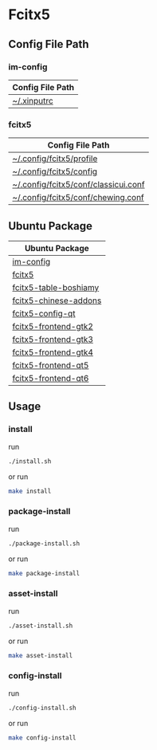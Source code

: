 
# Fcitx5


## Config File Path

### im-config

| Config File Path |
| --- |
| [~/.xinputrc](./asset/overlay/etc/skel/.xinputrc) |

### fcitx5

| Config File Path |
| --- |
| [~/.config/fcitx5/profile](./asset/overlay/etc/skel/.config/fcitx5/profile) |
| [~/.config/fcitx5/config](./asset/overlay/etc/skel/.config/fcitx5/config) |
| [~/.config/fcitx5/conf/classicui.conf](./asset/overlay/etc/skel/.config/fcitx5/conf/classicui.conf) |
| [~/.config/fcitx5/conf/chewing.conf](./asset/overlay/etc/skel/.config/fcitx5/conf/chewing.conf) |




## Ubuntu Package

| Ubuntu Package |
| --- |
| [im-config](https://packages.ubuntu.com/noble/im-config) |
| [fcitx5](https://packages.ubuntu.com/noble/fcitx5) |
| [fcitx5-table-boshiamy](https://packages.ubuntu.com/noble/fcitx5-table-boshiamy) |
| [fcitx5-chinese-addons](https://packages.ubuntu.com/noble/fcitx5-chinese-addons) |
| [fcitx5-config-qt](https://packages.ubuntu.com/noble/fcitx5-config-qt) |
| [fcitx5-frontend-gtk2](https://packages.ubuntu.com/noble/fcitx5-frontend-gtk2) |
| [fcitx5-frontend-gtk3](https://packages.ubuntu.com/noble/fcitx5-frontend-gtk3) |
| [fcitx5-frontend-gtk4](https://packages.ubuntu.com/noble/fcitx5-frontend-gtk4) |
| [fcitx5-frontend-qt5](https://packages.ubuntu.com/noble/fcitx5-frontend-qt5) |
| [fcitx5-frontend-qt6](https://packages.ubuntu.com/noble/fcitx5-frontend-qt6) |




## Usage


### install

run

``` sh
./install.sh
```

or run

``` sh
make install
```


### package-install

run

``` sh
./package-install.sh
```

or run

``` sh
make package-install
```


### asset-install

run

``` sh
./asset-install.sh
```

or run

``` sh
make asset-install
```


### config-install

run

``` sh
./config-install.sh
```

or run

``` sh
make config-install
```
